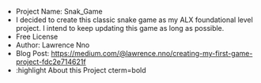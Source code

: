 * Project Name: Snak_Game
* I decided to create this classic snake game as my ALX foundational level project. I intend to keep updating this game as long as possible.
* Free License
* Author: Lawrence Nno
* Blog Post: https://medium.com/@lawrence.nno/creating-my-first-game-project-fdc2e714621f
* :highlight About this Project cterm=bold
